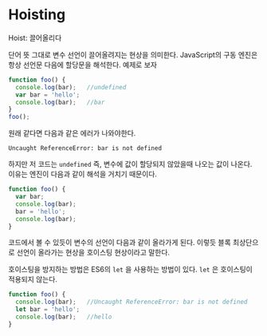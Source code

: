 # Hoisting
Hoist: 끌어올리다

단어 뜻 그대로 변수 선언이 끌어올려지는 현상을 의미한다. JavaScript의 구동 엔진은 항상 선언문 다음에 할당문을 해석한다. 예제로 보자
```javascript
function foo() {
  console.log(bar);   //undefined
  var bar = 'hello';
  console.log(bar);   //bar
}
foo();
```
원래 같다면 다음과 같은 에러가 나와야한다.
```
Uncaught ReferenceError: bar is not defined
```
하지만 저 코드는 `undefined` 즉, 변수에 값이 할당되지 않았을때 나오는 값이 나온다. 이유는 엔진이 다음과 같이 해석을 거치기 때문이다.
```javascript
function foo() {
  var bar;
  console.log(bar);
  bar = 'hello';
  console.log(bar);
}
```
코드에서 볼 수 있듯이 변수의 선언이 다음과 같이 올라가게 된다. 이렇듯 블록 최상단으로 선언이 올라가는 현상을 호이스팅 현상이라고 말한다.

호이스팅을 방지하는 방법은 ES6의 `let` 을 사용하는 방법이 있다. `let` 은 호이스팅이 적용되지 않는다.
```javascript
function foo() {
  console.log(bar);   //Uncaught ReferenceError: bar is not defined
  let bar = 'hello';
  console.log(bar);   //hello
}
```